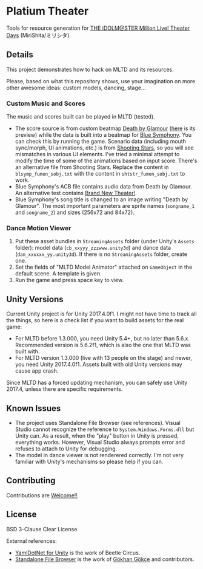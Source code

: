 # Platium Theater

Tools for resource generation for [THE iDOLM@STER Million Live! Theater Days](https://millionlive.idolmaster.jp/theaterdays/) (MiriShita/ミリシタ).

## Details

This project demonstrates how to hack on MLTD and its resources.

Please, based on what this repository shows, use your imagination on more other awesome ideas: custom models, dancing, stage...

### Custom Music and Scores

The music and scores built can be played in MLTD (tested).

- The score source is from custom beatmap [Death by Glamour](http://undertale.wikia.com/wiki/Death_by_Glamour) ([here](https://www.bilibili.com/video/av15612246/) is its preview) while the data is built into a beatmap for [Blue Symphony](https://www.project-imas.com/wiki/Blue_Symphony). You can check this by running the game. Scenario data (including mouth sync/morph, UI animations, etc.) is from [Shooting Stars](https://www.project-imas.com/wiki/Shooting_Stars), so you will see mismatches in various UI elements. I've tried a minimal attempt to modify the time of some of the animations based on input score. There's an alternative file from Shooting Stars. Replace the content in `blsymp_fumen_sobj.txt` with the content in `shtstr_fumen_sobj.txt` to work.
- Blue Symphony's ACB file contains audio data from Death by Glamour. An alternative test contains [Brand New Theater!](https://www.project-imas.com/wiki/Brand_New_Theater!).
- Blue Symphony's song title is changed to an image writing "Death by Glamour". The most important parameters are sprite names (`songname_1` and `songname_2`) and sizes (256x72 and 84x72).

### Dance Motion Viewer

1. Put these asset bundles in `StreamingAssets` folder (under Unity's `Assets` folder): model data (`cb_xxyyy_zzzwww.unity3d`) and dance data (`dan_xxxxxx_yy.unity3d`). If there is no `StreamingAssets` folder, create one.
2. Set the fields of "MLTD Model Animator" attached on `GameObject` in the default scene. A template is given.
3. Run the game and press space key to view.

## Unity Versions

Current Unity project is for Unity 2017.4.0f1. I might not have time to track all the things, so here is a check list if you want to build assets for the real game:

- For MLTD before 1.3.000, you need Unity 5.4+, but no later than 5.6.x. Recommended version is 5.6.2f1, which is also the one that MLTD was built with.
- For MLTD version 1.3.000 (live with 13 people on the stage) and newer, you need Unity 2017.4.0f1. Assets built with old Unity versions may cause app crash.

Since MLTD has a forced updating mechanism, you can safely use Unity 2017.4, unless there are specific requirements.

## Known Issues

- The project uses Standalone File Browser (see references). Visual Studio cannot recognize the reference to `System.Windows.Forms.dll` but Unity can. As a result, when the "play" button in Unity is pressed, everything works. However, Visual Studio always prompts error and refuses to attach to Unity for debugging.
- The model in dance viewer is not renderered correctly. I'm not very familiar with Unity's mechanisms so please help if you can.

## Contributing

Contributions are [Welcome!!](https://www.project-imas.com/wiki/Welcome!!)

## License

BSD 3-Clause Clear License

External references:

- [YamlDotNet for Unity](https://assetstore.unity.com/packages/tools/integration/yamldotnet-for-unity-36292) is the work of Beetle Circus.
- [Standalone File Browser](https://github.com/gkngkc/UnityStandaloneFileBrowser) is the work of [Gökhan Gökçe](https://github.com/gkngkc) and contributors.
